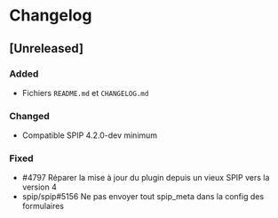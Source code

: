 # Changelog

## [Unreleased]

### Added

- Fichiers `README.md` et `CHANGELOG.md`

### Changed

- Compatible SPIP 4.2.0-dev minimum

### Fixed

- #4797 Réparer la mise à jour du plugin depuis un vieux SPIP vers la version 4
- spip/spip#5156 Ne pas envoyer tout spip_meta dans la config des formulaires
